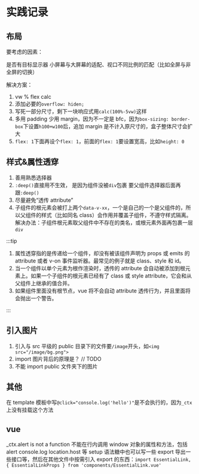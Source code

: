 # 实践记录

## 布局

要考虑的因素：

是否有目标显示器
小屏幕与大屏幕的适配、视口不同比例的匹配（比如全屏与非全屏的切换）

解决方案：

1. vw % flex calc
2. 添加必要的`overflow: hiden;`
3. 写死一部分尺寸，剩下一块响应式用`calc(100%-5vw)`这样
4. 多用 padding 少用 margin，因为不一定是 bfc，因为`box-sizing: border-box`下设置`h100+w100`后，追加 margin 是不计入原尺寸的，盒子整体尺寸会扩大
5. `flex: 1`下面再设个`flex: 1`，前面的`flex: 1`要设置宽高，比如`height: 0`

## 样式&属性透穿

1. 善用熟悉选择器
2. `:deep()`直接用不生效， 是因为组件没被`div`包裹 要父组件选择器后面再跟`:deep()`
3. 尽量避免“透传 attribute”
4. 子组件的根元素会被打上两个`data-v-xx`，一个是自己的一个是父组件的，所以父组件的样式（比如同名 class）会作用并覆盖子组件，不遵守样式隔离。解决办法：子组件根元素取父组件中不存在的类名，或根元素外面再包裹一层`div`

:::tip

1. 属性透穿指的是传递给一个组件，却没有被该组件声明为 props 或 emits 的 attribute 或者 v-on 事件监听器。最常见的例子就是 class、style 和 id。
2. 当一个组件以单个元素为根作渲染时，透传的 attribute 会自动被添加到根元素上。如果一个子组件的根元素已经有了 class 或 style attribute，它会和从父组件上继承的值合并。
3. 如果组件里面没有根节点，vue 将不会自动 attribute 透传行为，并且里面将会抛出一个警告。

:::

## 引入图片

1. 引入与 src 平级的 public 目录下的文件要`/image`开头，如`<img src="/image/bg.png">`
2. import 图片背后的原理是？ // TODO
3. 不能 import public 文件夹下的图片

## 其他

在 template 模板中写`@click="console.log('hello')"`是不会执行的，因为`_ctx`上没有挂载这个方法

## vue

\_ctx.alert is not a function
不能在行内调用 window 对象的属性和方法，包括 alert console.log location.host 等
setup 语法糖中也可以写一些 export 导出一些接口等，然后在其他文件中按需引入 export 的东西：`import EssentialLink, { EssentialLinkProps } from 'components/EssentialLink.vue'`
